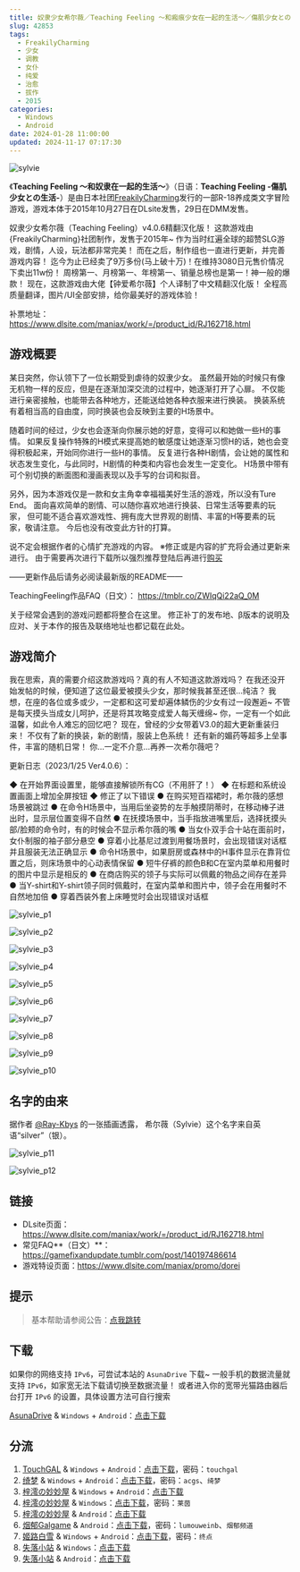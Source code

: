 ```yaml
---
title: 奴隶少女希尔薇／Teaching Feeling ～和瘢痕少女在一起的生活～／傷肌少女との生活／奴隷との生活／和奴隶在一起的生活／与奴隶的生活
slug: 42853
tags:
  - FreakilyCharming
  - 少女
  - 调教
  - 女仆
  - 纯爱
  - 治愈
  - 拔作
  - 2015
categories:
  - Windows
  - Android
date: 2024-01-28 11:00:00
updated: 2024-11-17 07:17:30
---
```


![sylvie](https://static.saop.cc/vns/img/sylvie.webp)

《**Teaching Feeling ～和奴隶在一起的生活～**》（日语：**Teaching Feeling -傷肌少女との生活-**）是由日本社团[FreakilyCharming](https://zh.moegirl.org.cn/index.php?title=FreakilyCharming&action=edit&redlink=1)发行的一部R-18养成类文字冒险游戏，游戏本体于2015年10月27日在DLsite发售，29日在DMM发售。

<!-- more -->

奴隶少女希尔薇（Teaching Feeling）v4.0.6精翻汉化版！
这款游戏由{FreakilyCharming}社团制作，发售于2015年~
作为当时红遍全球的超赞SLG游戏，剧情，人设，玩法都非常完美！
而在之后，制作组也一直进行更新，并完善游戏内容！
迄今为止已经卖了9万多份(马上破十万)！在维持3080日元售价情况下卖出11w份！
周榜第一、月榜第一、年榜第一、销量总榜也是第一！神一般的爆款！
现在，这款游戏由大佬【钟爱希尔薇】个人译制了中文精翻汉化版！
全程高质量翻译，图片/UI全部安排，给你最美好的游戏体验！

补票地址：
https://www.dlsite.com/maniax/work/=/product_id/RJ162718.html

## 游戏概要

某日突然，你认领下了一位长期受到虐待的奴隶少女。
虽然最开始的时候只有像无机物一样的反应，但是在逐渐加深交流的过程中，她逐渐打开了心扉。
不仅能进行亲密接触，也能带去各种地方，还能送给她各种衣服来进行换装。
换装系统有着相当高的自由度，同时换装也会反映到主要的H场景中。

随着时间的经过，少女也会逐渐向你展示她的好意，变得可以和她做一些H的事情。
如果反复操作特殊的H模式来提高她的敏感度让她逐渐习惯H的话，她也会变得积极起来，开始同你进行一些H的事情。
反复进行各种H剧情，会让她的属性和状态发生变化，与此同时，H剧情的种类和内容也会发生一定变化。
H场景中带有可个别切换的断面图和漫画表现以及手写的台词和拟音。

另外，因为本游戏仅是一款和女主角幸幸福福美好生活的游戏，所以没有Ture End。
面向喜欢简单的剧情、可以随你喜欢地进行换装、日常生活等要素的玩家，
但可能不适合喜欢游戏性、拥有庞大世界观的剧情、丰富的H等要素的玩家，敬请注意。
今后也没有改变此方针的打算。

说不定会根据作者的心情扩充游戏的内容。
※修正或是内容的扩充将会通过更新来进行。
由于需要再次进行下载所以强烈推荐登陆后再进行[购买](https://www.dlsite.com/maniax/work/=/product_id/RJ162718.html)

——更新作品后请务必阅读最新版的README——

TeachingFeeling作品FAQ（日文）：
https://tmblr.co/ZWIqQi22aQ_0M

关于经常会遇到的游戏问题都将整合在这里。
修正补丁的发布地、β版本的说明及应对、关于本作的报告及联络地址也都记载在此处。

## 游戏简介

我在思索，真的需要介绍这款游戏吗？真的有人不知道这款游戏吗？
在我还没开始发帖的时候，便知道了这位最爱被摸头少女，那时候我甚至还很…纯洁？
我想，在座的各位或多或少，一定都和这可爱却遍体鳞伤的少女有过一段邂逅~
不管是每天摸头当成女儿呵护，还是将其攻略变成爱人每天缠绵~
你，一定有一个如此温馨，如此令人难忘的回忆吧？
现在，曾经的少女带着V3.0的超大更新重装归来！
不仅有了新的换装，新的剧情，服装上色系统！
还有新的媚药等超多上垒事件，丰富的随机日常！
你…一定不介意…再养一次希尔薇吧？

更新日志（2023/1/25 Ver4.0.6）：

◆ 在开始界面设置里，能够直接解锁所有CG（不用肝了！）
◆ 在标题和系统设置画面上增加全屏按钮
◆ 修正了以下错误
● 在购买短百褶裙时，希尔薇的感想场景被跳过
● 在命令H场景中，当用后坐姿势的左手触摸阴蒂时，在移动棒子进出时，显示层位置变得不自然
● 在抚摸场景中，当手指放进嘴里后，选择抚摸头部/脸颊的命令时，有的时候会不显示希尔薇的嘴
● 当女仆双手合十站在面前时，女仆制服的袖子部分悬空
● 穿着小比基尼过渡到用餐场景时，会出现错误对话框并且服装无法正确显示
● 命令H场景中，如果厨房或森林中的H事件显示在靠背位置之后，则床场景中的心动表情保留
● 短牛仔裤的颜色B和C在室内菜单和用餐时的图片中显示是相反的
● 在商店购买的领子与实际可以佩戴的物品之间存在差异
● 当Y-shirt和Y-shirt领子同时佩戴时，在室内菜单和图片中，领子会在用餐时不自然地加倍
● 穿着西装外套上床睡觉时会出现错误对话框

![sylvie_p1](https://static.saop.cc/vns/img/sylvie_p1.webp)

![sylvie_p2](https://static.saop.cc/vns/img/sylvie_p2.webp)

![sylvie_p3](https://static.saop.cc/vns/img/sylvie_p3.webp)

![sylvie_p4](https://static.saop.cc/vns/img/sylvie_p4.webp)

![sylvie_p5](https://static.saop.cc/vns/img/sylvie_p5.webp)

![sylvie_p6](https://static.saop.cc/vns/img/sylvie_p6.webp)

![sylvie_p7](https://static.saop.cc/vns/img/sylvie_p7.webp)

![sylvie_p8](https://static.saop.cc/vns/img/sylvie_p8.webp)

![sylvie_p9](https://static.saop.cc/vns/img/sylvie_p9.webp)

![sylvie_p10](https://static.saop.cc/vns/img/sylvie_p10.webp)

## 名字的由来

据作者 [@Ray-Kbys](https://www.pixiv.net/users/888112) 的一张插画透露，
希尔薇（Sylvie）这个名字来自英语“silver”（银）。

![sylvie_p11](https://static.saop.cc/vns/img/sylvie_p11.webp)

![sylvie_p12](https://static.saop.cc/vns/img/sylvie_p12.webp)

## 链接

- DLsite页面：https://www.dlsite.com/maniax/work/=/product_id/RJ162718.html
- 常见FAQ**（日文）**：https://gamefixandupdate.tumblr.com/post/140197486614
- 游戏特设页面：https://www.dlsite.com/maniax/promo/dorei

## 提示

> 基本帮助请参阅公告：[点我跳转](/p/announcement/)

## 下载

如果你的网络支持 `IPv6`，可尝试本站的 `AsunaDrive` 下载~
一般手机的数据流量就支持 `IPv6`，如家宽无法下载请切换至数据流量！
或者进入你的宽带光猫路由器后台打开 `IPv6` 的设置，具体设置方法可自行搜索

[AsunaDrive](https://drive.saop.cc/) & `Windows` + `Android`：[点击下载](https://drive.saop.cc/VNS/TeachingFeeling)

## 分流

1. [TouchGAL](https://www.touchgal.io/) & `Windows` + `Android`：[点击下载](https://pan.touchgal.net/s/oW3RT2)，密码：`touchgal`
2. [绮梦](https://acgs.one/) & `Windows` + `Android`：[点击下载](https://game.acgs.one/game/96.html)，密码：`acgs`、`绮梦`
3. [梓澪の妙妙屋](https://zi0.cc/) & `Windows` + `Android`：[点击下载](https://zi0.cc/%60%E3%80%90%E5%90%88%E9%9B%86%E7%B3%BB%E5%88%97%E3%80%91/%E3%80%90PC+%E5%AE%89%E5%8D%93%E3%80%91%E5%B8%8C%E5%B0%94%E8%96%87%E6%95%B4%E5%90%88)
4. [梓澪の妙妙屋](https://zi0.cc/) & `Windows`：[点击下载](https://zi0.cc/d/.%E3%80%90%E8%8E%B1%E8%8C%B5%E3%80%91/.%E3%80%90%E8%8E%B1%E8%8C%B5-2%E3%80%91/SLG/%E3%80%90%E7%94%B5%E8%84%91%E3%80%91%E5%85%BB%E6%88%90SLG%E6%B1%89%E5%8C%96%E5%8A%A8%E6%80%81_%E5%A5%B4%E9%9A%B6%E5%B0%91%E5%A5%B3%E5%B8%8C%E5%B0%94%E8%96%87_V3_0.7z?sign=yhnLRj05r180H7fyCKZZb2fZyCx4jBWH2Tq8ZZBZ0MU=:0)，密码：`莱茵`
5. [梓澪の妙妙屋](https://zi0.cc/) & `Android`：[点击下载](https://zi0.cc/d/.%E3%80%90%E8%8E%B1%E8%8C%B5%E3%80%91/.%E3%80%90%E8%8E%B1%E8%8C%B5-2%E3%80%91/SLG/%E3%80%90%E5%AE%89%E5%8D%93%E3%80%91%E5%85%BB%E6%88%90SLG%E6%B1%89%E5%8C%96%E5%8A%A8%E6%80%81_%E5%A5%B4%E9%9A%B6%E5%B0%91%E5%A5%B3%E5%B8%8C%E5%B0%94%E8%96%87_V3_0_.apk?sign=cSOXwbFqOzOS4C70dq7uSL2HTqRLEAGv0AnVz1PZlBU=:0)
6. [烟郁Galgame](https://yanyugal.top/) & `Android`：[点击下载](https://yanyugal.top/d/disk1/%E5%B0%8F%E5%B0%8F%E7%9A%84%E5%88%86%E4%BA%AB%EF%BC%88PC%EF%BC%86%E5%AE%89%E5%8D%93%EF%BC%89/%E5%AE%89%E5%8D%93/%E7%9B%B4%E8%A3%85%E5%AE%89%E8%A3%85%E5%8C%85/%E5%A5%B4%E9%9A%B6%E5%B0%91%E5%A5%B3%20%E5%B8%8C%E5%B0%94%E8%96%87ver1.9.%CE%B2-a%EF%BC%88%E9%AB%98%E6%B8%85%EF%BC%89.7z)，密码：`lumouweinb`、`烟郁频道`
7. [姬路白雪](https://jlbx.xyz/) & `Windows` + `Android`：[点击下载](https://pan.jlbx.xyz/?s=%E5%B8%8C%E5%B0%94%E8%96%87)，密码：`终点`
8. [失落小站](https://www.shinnku.com/) & `Windows`：[点击下载](https://www.shinnku.com/api/download/0/win/%E5%A5%B4%E9%9A%B7%E5%B0%91%E5%A5%B3%E5%B8%8C%E5%B0%94%E8%96%87.7z)
9. [失落小站](https://www.shinnku.com/) & `Android`：[点击下载](https://www.shinnku.com/api/download/0/apk/%E5%86%B7%E7%8B%90/1500-2000/1708-%E5%B8%8C%E5%B0%94%E8%96%87.apk)
